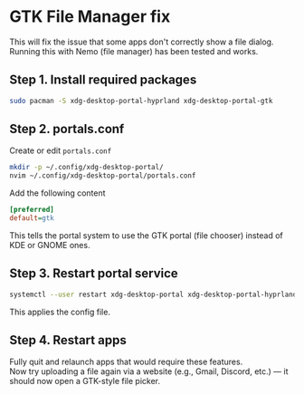 # GTK File Manager fix

This will fix the issue that some apps don't correctly show a file dialog. \
Running this with Nemo (file manager) has been tested and works.

## Step 1. Install required packages

```bash
sudo pacman -S xdg-desktop-portal-hyprland xdg-desktop-portal-gtk
```

## Step 2. portals.conf

Create or edit `portals.conf`

```bash
mkdir -p ~/.config/xdg-desktop-portal/
nvim ~/.config/xdg-desktop-portal/portals.conf
```

Add the following content

```ini
[preferred]
default=gtk
```

This tells the portal system to use the GTK portal (file chooser) instead of KDE or GNOME ones.

## Step 3. Restart portal service

```bash
systemctl --user restart xdg-desktop-portal xdg-desktop-portal-hyprland
```

This applies the config file.

## Step 4. Restart apps

Fully quit and relaunch apps that would require these features. \
Now try uploading a file again via a website (e.g., Gmail, Discord, etc.) — it should now open a GTK-style file picker.
